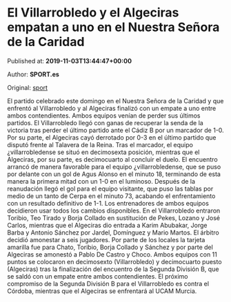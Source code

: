 
# El Villarrobledo y el Algeciras empatan a uno en el Nuestra Señora de la Caridad

Published at: **2019-11-03T13:44:47+00:00**

Author: **SPORT.es**

Original: [sport](https://www.sport.es/es/noticias/segunda-division-b/el-villarrobledo-y-el-algeciras-empatan-a-uno-en-el-nuestra-senora-de-la-caridad-7712629)

El partido celebrado este domingo en el Nuestra Señora de la Caridad y que enfrentó al Villarrobledo y al Algeciras finalizó con un empate a uno entre ambos contendientes. Ambos equipos venían de perder sus últimos partidos. El Villarrobledo llegó con ganas de recuperar la senda de la victoria tras perder el último partido ante el Cádiz B por un marcador de 1-0. Por su parte, el Algeciras cayó derrotado por 0-3 en el último partido que disputó frente al Talavera de la Reina. Tras el marcador, el equipo ¿villarrobledense se situó en decimosexta posición, mientras que el Algeciras, por su parte, es decimocuarto al concluir el duelo.
El encuentro arrancó de manera favorable para el equipo ¿villarrobledense, que se puso por delante con un gol de Agus Alonso en el minuto 18, terminando de esta manera la primera mitad con un 1-0 en el luminoso.
Después de la reanudación llegó el gol para el equipo visitante, que puso las tablas por medio de un tanto de Cerpa en el minuto 73, acabando el enfrentamiento con un resultado definitivo de 1-1.
Los entrenadores de ambos equipos decidieron usar todos los cambios disponibles. En el Villarrobledo entraron Toribio, Teo Tirado y Borja Collado en sustitución de Pekes, Lozano y José Carlos, mientras que el Algeciras dio entrada a Karim Abubakar, Jorge Barba y Antonio Sánchez por Jardel, Domínguez y Mario Martos.
El árbitro decidió amonestar a seis jugadores. Por parte de los locales la tarjeta amarilla fue para Chato, Toribio, Borja Collado y Sánchez y por parte del Algeciras se amonestó a Pablo De Castro y Choco.
Ambos equipos con 11 puntos se colocaron en decimosexto (Villarrobledo) y decimocuarto puesto (Algeciras) tras la finalización del encuentro de la Segunda División B, que se saldó con un empate entre ambos contendientes.
El próximo compromiso de la Segunda División B para el Villarrobledo es contra el Córdoba, mientras que el Algeciras se enfrentará al UCAM Murcia.
